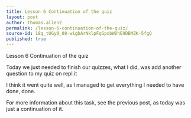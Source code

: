 ```yaml
---
title: Lesson 6 Continuation of the quiz
layout: post
author: thomas.allen2
permalink: /lesson-6-continuation-of-the-quiz/
source-id: 18q_tUGy0_08-wigbArNklpFqGpsbWDhE9DBMZK-5fgQ
published: true
---
```

Lesson 6 Continuation of the quiz

Today we just needed to finish our quizzes, what I did, was add another question to my quiz on repl.it

I think it went quite well, as I managed to get everything I needed to have done, done. 

For more information about this task, see the previous post, as today was just a continuation of it.

